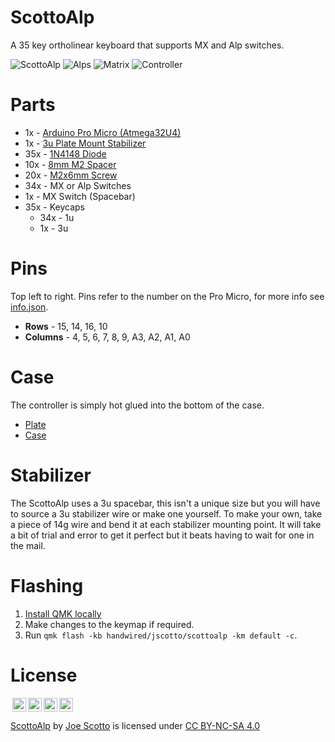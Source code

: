 # ScottoAlp

A 35 key ortholinear keyboard that supports MX and Alp switches.

![ScottoAlp](https://user-images.githubusercontent.com/8194147/193963094-ce0f174d-f67c-4a15-81d4-05b264ef2b11.jpg)
![Alps](https://user-images.githubusercontent.com/8194147/193963346-4ea0b40f-e1c6-48a5-aed3-ec57282a3b16.jpg)
![Matrix](https://user-images.githubusercontent.com/8194147/193963081-003cc2b7-6bb5-4e59-991f-2d410162ba4f.jpg)
![Controller](https://user-images.githubusercontent.com/8194147/193963087-8a99eeaa-161a-41f8-baee-2285fc7f5ec0.jpg)

# Parts

-   1x - [Arduino Pro Micro (Atmega32U4)](https://amzn.to/3LwgAUq)
-   1x - [3u Plate Mount Stabilizer](https://amzn.to/3xUEvHz)
-   35x - [1N4148 Diode](https://amzn.to/3DMbQZ5)
-   10x - [8mm M2 Spacer](https://amzn.to/3r1xdxO)
-   20x - [M2x6mm Screw](https://amzn.to/3r1xdxO)
-   34x - MX or Alp Switches
-   1x - MX Switch (Spacebar)
-   35x - Keycaps
    -   34x - 1u
    -   1x - 3u

# Pins

Top left to right. Pins refer to the number on the Pro Micro, for more info see [info.json](QMK/info.json).

-   **Rows** - 15, 14, 16, 10
-   **Columns** - 4, 5, 6, 7, 8, 9, A3, A2, A1, A0

# Case

The controller is simply hot glued into the bottom of the case.

-   [Plate](Case/ScottoAlp%20-%20Plate.stl)
-   [Case](Case/ScottoAlp%20-%20Case.stl)

# Stabilizer

The ScottoAlp uses a 3u spacebar, this isn't a unique size but you will have to source a 3u stabilizer wire or make one yourself. To make your own, take a piece of 14g wire and bend it at each stabilizer mounting point. It will take a bit of trial and error to get it perfect but it beats having to wait for one in the mail.

# Flashing

1. [Install QMK locally](https://github.com/qmk/qmk_firmware)
2. Make changes to the keymap if required.
3. Run `qmk flash -kb handwired/jscotto/scottoalp -km default -c`.

# License

<img style="height:22px!important;margin-left:3px;vertical-align:text-bottom;" src="https://mirrors.creativecommons.org/presskit/icons/cc.svg?ref=chooser-v1"><img style="height:22px!important;margin-left:3px;vertical-align:text-bottom;" src="https://mirrors.creativecommons.org/presskit/icons/by.svg?ref=chooser-v1"><img style="height:22px!important;margin-left:3px;vertical-align:text-bottom;" src="https://mirrors.creativecommons.org/presskit/icons/nc.svg?ref=chooser-v1"><img style="height:22px!important;margin-left:3px;vertical-align:text-bottom;" src="https://mirrors.creativecommons.org/presskit/icons/sa.svg?ref=chooser-v1"></a></p>

<p xmlns:cc="http://creativecommons.org/ns#" xmlns:dct="http://purl.org/dc/terms/"><a property="dct:title" rel="cc:attributionURL" href="https://github.com/joe-scotto/scottokeebs/tree/main/ScottoAlp">ScottoAlp</a> by <a rel="cc:attributionURL dct:creator" property="cc:attributionName" href="https://github.com/joe-scotto">Joe Scotto</a> is licensed under <a href="http://creativecommons.org/licenses/by-nc-sa/4.0/?ref=chooser-v1" target="_blank" rel="license noopener noreferrer" style="display:inline-block;">CC BY-NC-SA 4.0
